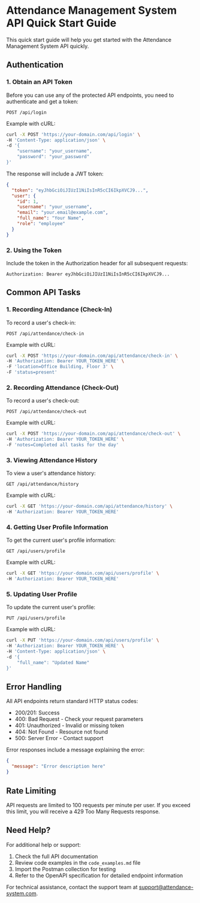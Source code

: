 # Attendance Management System API Quick Start Guide

This quick start guide will help you get started with the Attendance Management System API quickly.

## Authentication

### 1. Obtain an API Token

Before you can use any of the protected API endpoints, you need to authenticate and get a token:

```
POST /api/login
```

Example with cURL:
```bash
curl -X POST 'https://your-domain.com/api/login' \
-H 'Content-Type: application/json' \
-d '{
    "username": "your_username",
    "password": "your_password"
}'
```

The response will include a JWT token:
```json
{
  "token": "eyJhbGciOiJIUzI1NiIsInR5cCI6IkpXVCJ9...",
  "user": {
    "id": 1,
    "username": "your_username",
    "email": "your.email@example.com",
    "full_name": "Your Name",
    "role": "employee"
  }
}
```

### 2. Using the Token

Include the token in the Authorization header for all subsequent requests:

```
Authorization: Bearer eyJhbGciOiJIUzI1NiIsInR5cCI6IkpXVCJ9...
```

## Common API Tasks

### 1. Recording Attendance (Check-In)

To record a user's check-in:

```
POST /api/attendance/check-in
```

Example with cURL:
```bash
curl -X POST 'https://your-domain.com/api/attendance/check-in' \
-H 'Authorization: Bearer YOUR_TOKEN_HERE' \
-F 'location=Office Building, Floor 3' \
-F 'status=present'
```

### 2. Recording Attendance (Check-Out)

To record a user's check-out:

```
POST /api/attendance/check-out
```

Example with cURL:
```bash
curl -X POST 'https://your-domain.com/api/attendance/check-out' \
-H 'Authorization: Bearer YOUR_TOKEN_HERE' \
-F 'notes=Completed all tasks for the day'
```

### 3. Viewing Attendance History

To view a user's attendance history:

```
GET /api/attendance/history
```

Example with cURL:
```bash
curl -X GET 'https://your-domain.com/api/attendance/history' \
-H 'Authorization: Bearer YOUR_TOKEN_HERE'
```

### 4. Getting User Profile Information

To get the current user's profile information:

```
GET /api/users/profile
```

Example with cURL:
```bash
curl -X GET 'https://your-domain.com/api/users/profile' \
-H 'Authorization: Bearer YOUR_TOKEN_HERE'
```

### 5. Updating User Profile

To update the current user's profile:

```
PUT /api/users/profile
```

Example with cURL:
```bash
curl -X PUT 'https://your-domain.com/api/users/profile' \
-H 'Authorization: Bearer YOUR_TOKEN_HERE' \
-H 'Content-Type: application/json' \
-d '{
    "full_name": "Updated Name"
}'
```

## Error Handling

All API endpoints return standard HTTP status codes:

- 200/201: Success
- 400: Bad Request - Check your request parameters
- 401: Unauthorized - Invalid or missing token
- 404: Not Found - Resource not found
- 500: Server Error - Contact support

Error responses include a message explaining the error:

```json
{
  "message": "Error description here"
}
```

## Rate Limiting

API requests are limited to 100 requests per minute per user. If you exceed this limit, you will receive a 429 Too Many Requests response.

## Need Help?

For additional help or support:

1. Check the full API documentation
2. Review code examples in the `code_examples.md` file
3. Import the Postman collection for testing
4. Refer to the OpenAPI specification for detailed endpoint information

For technical assistance, contact the support team at support@attendance-system.com.